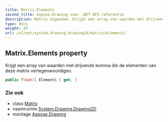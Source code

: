 ```yaml
---
title: Matrix.Elements
second_title: Aspose.Drawing voor .NET API-referentie
description: Matrix eigendom. Krijgt een array van waarden met drijvende komma die de elementen van deze matrix vertegenwoordigen.
type: docs
weight: 20
url: /nl/net/system.drawing.drawing2d/matrix/elements/
---
```

## Matrix.Elements property

Krijgt een array van waarden met drijvende komma die de elementen van deze matrix vertegenwoordigen.

```csharp
public float[] Elements { get; }
```

### Zie ook

* class [Matrix](../)
* naamruimte [System.Drawing.Drawing2D](../../matrix/)
* montage [Aspose.Drawing](../../../)


